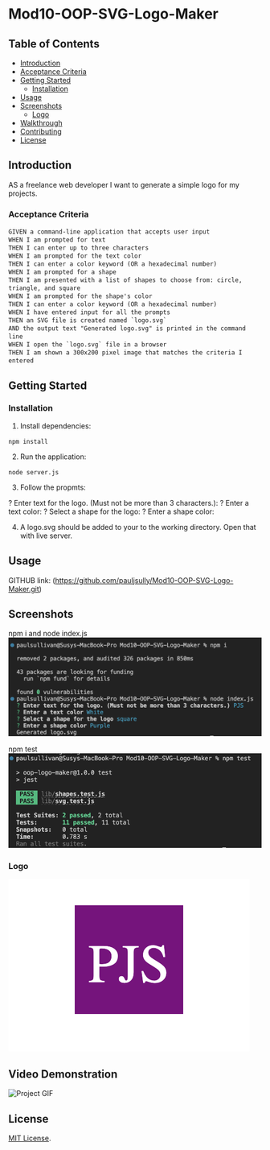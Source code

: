 # Mod10-OOP-SVG-Logo-Maker


## Table of Contents
- [Introduction](#introduction)
- [Acceptance Criteria](#acceptance-criteria)
- [Getting Started](#getting-started)
  - [Installation](#installation)
- [Usage](#usage)
- [Screenshots](#screenshots)
  - [Logo](#logo)
- [Walkthrough](#video-demonstration)
- [Contributing](#contributing)
- [License](#license)

## Introduction

AS a freelance web developer I want to generate a simple logo for my projects.

### Acceptance Criteria

    GIVEN a command-line application that accepts user input
    WHEN I am prompted for text
    THEN I can enter up to three characters
    WHEN I am prompted for the text color
    THEN I can enter a color keyword (OR a hexadecimal number)
    WHEN I am prompted for a shape
    THEN I am presented with a list of shapes to choose from: circle, triangle, and square
    WHEN I am prompted for the shape's color
    THEN I can enter a color keyword (OR a hexadecimal number)
    WHEN I have entered input for all the prompts
    THEN an SVG file is created named `logo.svg`
    AND the output text "Generated logo.svg" is printed in the command line
    WHEN I open the `logo.svg` file in a browser
    THEN I am shown a 300x200 pixel image that matches the criteria I entered

## Getting Started


### Installation


1. Install dependencies:
```
npm install
```
2. Run the application:
```
node server.js
```
3. Follow the propmts:

? Enter text for the logo. (Must not be more than 3 characters.):
? Enter a text color:
? Select a shape for the logo:
? Enter a shape color:

4. A logo.svg should be added to your to the working directory. Open that with live server.

## Usage

GITHUB link: (https://github.com/pauljsully/Mod10-OOP-SVG-Logo-Maker.git)

## Screenshots

npm i and node index.js
![Project Screenshot](./assets/img/npmindex.png)

npm test
![Project Screenshot](./assets/img/npmtest.png)

### Logo

![Project Screenshot](./assets/img/logo.png)


## Video Demonstration

![Project GIF](./assets/gif/OOP-SVG-LogoMaker.gif)


## License

[MIT License](https://opensource.org/licenses/MIT).
